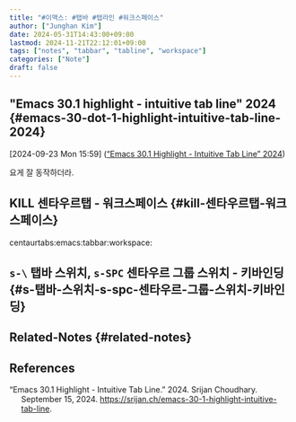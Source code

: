 ```yaml
---
title: "#이맥스: #탭바 #탭라인 #워크스페이스"
author: ["Junghan Kim"]
date: 2024-05-31T14:43:00+09:00
lastmod: 2024-11-21T22:12:01+09:00
tags: ["notes", "tabbar", "tabline", "workspace"]
categories: ["Note"]
draft: false
---
```


## "Emacs 30.1 highlight - intuitive tab line"  2024 {#emacs-30-dot-1-highlight-intuitive-tab-line-2024}

<span class="timestamp-wrapper"><span class="timestamp">[2024-09-23 Mon 15:59]</span></span> (<a href="#citeproc_bib_item_1">“Emacs 30.1 Highlight - Intuitive Tab Line” 2024</a>)

요게 잘 동작하더라.


## KILL 센타우르탭 - 워크스페이스 {#kill-센타우르탭-워크스페이스}

centaurtabs:emacs:tabbar:workspace:


## `s-\` 탭바 스위치, `s-SPC` 센타우르 그룹 스위치 - 키바인딩 {#s-탭바-스위치-s-spc-센타우르-그룹-스위치-키바인딩}


## Related-Notes {#related-notes}

## References

<style>.csl-entry{text-indent: -1.5em; margin-left: 1.5em;}</style><div class="csl-bib-body">
  <div class="csl-entry"><a id="citeproc_bib_item_1"></a>“Emacs 30.1 Highlight - Intuitive Tab Line.” 2024. Srijan Choudhary. September 15, 2024. <a href="https://srijan.ch/emacs-30-1-highlight-intuitive-tab-line">https://srijan.ch/emacs-30-1-highlight-intuitive-tab-line</a>.</div>
</div>

